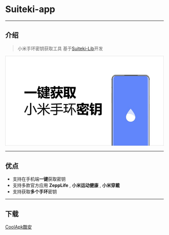 # Suiteki-app

---
## 介绍

> 小米手环密钥获取工具
> 基于[Suiteki-Lib](https://github.com/sky130/Suiteki/)开发

![](/app.jpg)

---

## 优点
- 支持在手机端**一键**获取密钥
- 支持多款官方应用 **ZeppLife** , **小米运动健康** , **小米穿戴**
- 支持获取**多个手环**密钥

---
## 下载
[CoolApk酷安](https://www.coolapk.com/apk/ml.sky233.suiteki)


